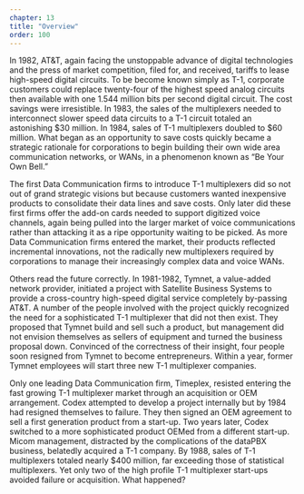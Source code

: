 ```yaml
---
chapter: 13
title: "Overview"
order: 100
---
```


In 1982, AT&T, again facing the unstoppable advance of digital technologies and the press of market competition, filed for, and received, tariffs to lease high-speed digital circuits. To be become known simply as T-1, corporate customers could replace twenty-four of the highest speed analog circuits then available with one 1.544 million bits per second digital circuit. The cost savings were irresistible. In 1983, the sales of the multiplexers needed to interconnect slower speed data circuits to a T-1 circuit totaled an astonishing $30 million. In 1984, sales of T-1 multiplexers doubled to $60 million. What began as an opportunity to save costs quickly became a strategic rationale for corporations to begin building their own wide area communication networks, or WANs, in a phenomenon known as “Be Your Own Bell.”

The first Data Communication firms to introduce T-1 multiplexers did so not out of grand strategic visions but because customers wanted inexpensive products to consolidate their data lines and save costs. Only later did these first firms offer the add-on cards needed to support digitized voice channels, again being pulled into the larger market of voice communications rather than attacking it as a ripe opportunity waiting to be picked. As more Data Communication firms entered the market, their products reflected incremental innovations, not the radically new multiplexers required by corporations to manage their increasingly complex data and voice WANs.

Others read the future correctly. In 1981-1982, Tymnet, a value-added network provider, initiated a project with Satellite Business Systems to provide a cross-country high-speed digital service completely by-passing AT&T. A number of the people involved with the project quickly recognized the need for a sophisticated T-1 multiplexer that did not then exist. They proposed that Tymnet build and sell such a product, but management did not envision themselves as sellers of equipment and turned the business proposal down. Convinced of the correctness of their insight, four people soon resigned from Tymnet to become entrepreneurs. Within a year, former Tymnet employees will start three new T-1 multiplexer companies.

Only one leading Data Communication firm, Timeplex, resisted entering the fast growing T-1 multiplexer market through an acquisition or OEM arrangement. Codex attempted to develop a project internally but by 1984 had resigned themselves to failure. They then signed an OEM agreement to sell a first generation product from a start-up. Two years later, Codex switched to a more sophisticated product OEMed from a different start-up. Micom management, distracted by the complications of the dataPBX business, belatedly acquired a T-1 company. By 1988, sales of T-1 multiplexers totaled nearly $400 million, far exceeding those of statistical multiplexers. Yet only two of the high profile T-1 multiplexer start-ups avoided failure or acquisition. What happened?

